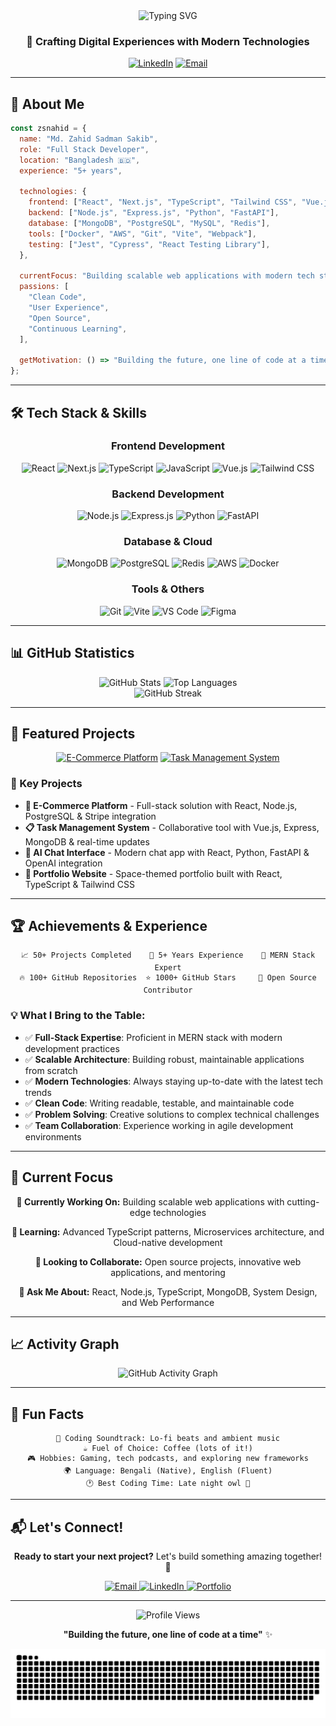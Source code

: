 <div align="center">
  
  <!-- Header Animation -->
  <img src="https://readme-typing-svg.herokuapp.com?font=Fira+Code&weight=600&size=28&pause=1000&color=39A772&center=true&vCenter=true&width=600&lines=Hello+World%2C+I'm+Zahid+Sadman+%F0%9F%91%8B;Full+Stack+Developer;MERN+Stack+Enthusiast;Building+Digital+Experiences" alt="Typing SVG" />
  
  <h3>🚀 Crafting Digital Experiences with Modern Technologies</h3>
  
  <!-- Social Links -->
  <p>
    <a href="https://linkedin.com/in/zsnahidsakib"><img src="https://img.shields.io/badge/-LinkedIn-0077B5?style=for-the-badge&logo=linkedin&logoColor=white" alt="LinkedIn" /></a>
    <a href="mailto:zsnahidnahid@gmail.com"><img src="https://img.shields.io/badge/-Email-D14836?style=for-the-badge&logo=gmail&logoColor=white" alt="Email" /></a>
<!--     <a href="https://zsnahid.dev"><img src="https://img.shields.io/badge/-Portfolio-4A7BA7?style=for-the-badge&logo=google-chrome&logoColor=white" alt="Portfolio" /></a> -->
  </p>
  
</div>

---

## 🌟 About Me

```javascript
const zsnahid = {
  name: "Md. Zahid Sadman Sakib",
  role: "Full Stack Developer",
  location: "Bangladesh 🇧🇩",
  experience: "5+ years",

  technologies: {
    frontend: ["React", "Next.js", "TypeScript", "Tailwind CSS", "Vue.js"],
    backend: ["Node.js", "Express.js", "Python", "FastAPI"],
    database: ["MongoDB", "PostgreSQL", "MySQL", "Redis"],
    tools: ["Docker", "AWS", "Git", "Vite", "Webpack"],
    testing: ["Jest", "Cypress", "React Testing Library"],
  },

  currentFocus: "Building scalable web applications with modern tech stack",
  passions: [
    "Clean Code",
    "User Experience",
    "Open Source",
    "Continuous Learning",
  ],

  getMotivation: () => "Building the future, one line of code at a time 🚀",
};
```

---

## 🛠️ Tech Stack & Skills

<div align="center">

### Frontend Development

<p>
  <img src="https://img.shields.io/badge/React-20232A?style=for-the-badge&logo=react&logoColor=61DAFB" alt="React" />
  <img src="https://img.shields.io/badge/Next.js-000000?style=for-the-badge&logo=next.js&logoColor=white" alt="Next.js" />
  <img src="https://img.shields.io/badge/TypeScript-007ACC?style=for-the-badge&logo=typescript&logoColor=white" alt="TypeScript" />
  <img src="https://img.shields.io/badge/JavaScript-F7DF1E?style=for-the-badge&logo=javascript&logoColor=black" alt="JavaScript" />
  <img src="https://img.shields.io/badge/Vue.js-35495E?style=for-the-badge&logo=vue.js&logoColor=4FC08D" alt="Vue.js" />
  <img src="https://img.shields.io/badge/Tailwind_CSS-38B2AC?style=for-the-badge&logo=tailwind-css&logoColor=white" alt="Tailwind CSS" />
</p>

### Backend Development

<p>
  <img src="https://img.shields.io/badge/Node.js-43853D?style=for-the-badge&logo=node.js&logoColor=white" alt="Node.js" />
  <img src="https://img.shields.io/badge/Express.js-404D59?style=for-the-badge&logo=express&logoColor=white" alt="Express.js" />
  <img src="https://img.shields.io/badge/Python-3776AB?style=for-the-badge&logo=python&logoColor=white" alt="Python" />
  <img src="https://img.shields.io/badge/FastAPI-005571?style=for-the-badge&logo=fastapi&logoColor=white" alt="FastAPI" />
</p>

### Database & Cloud

<p>
  <img src="https://img.shields.io/badge/MongoDB-4EA94B?style=for-the-badge&logo=mongodb&logoColor=white" alt="MongoDB" />
  <img src="https://img.shields.io/badge/PostgreSQL-316192?style=for-the-badge&logo=postgresql&logoColor=white" alt="PostgreSQL" />
  <img src="https://img.shields.io/badge/Redis-DC382D?style=for-the-badge&logo=redis&logoColor=white" alt="Redis" />
  <img src="https://img.shields.io/badge/Amazon_AWS-232F3E?style=for-the-badge&logo=amazon-aws&logoColor=white" alt="AWS" />
  <img src="https://img.shields.io/badge/Docker-2496ED?style=for-the-badge&logo=docker&logoColor=white" alt="Docker" />
</p>

### Tools & Others

<p>
  <img src="https://img.shields.io/badge/Git-F05032?style=for-the-badge&logo=git&logoColor=white" alt="Git" />
  <img src="https://img.shields.io/badge/Vite-646CFF?style=for-the-badge&logo=vite&logoColor=white" alt="Vite" />
  <img src="https://img.shields.io/badge/VS_Code-007ACC?style=for-the-badge&logo=visual-studio-code&logoColor=white" alt="VS Code" />
  <img src="https://img.shields.io/badge/Figma-F24E1E?style=for-the-badge&logo=figma&logoColor=white" alt="Figma" />
</p>

</div>

---

## 📊 GitHub Statistics

<div align="center">
  <img height="180em" src="https://github-readme-stats.vercel.app/api?username=zsnahid&show_icons=true&theme=tokyonight&include_all_commits=true&count_private=true&bg_color=0B0E1A&title_color=7DD3FC&text_color=E8F4FD&icon_color=A78BFA&border_color=2D4A7A" alt="GitHub Stats" />
  <img height="180em" src="https://github-readme-stats.vercel.app/api/top-langs/?username=zsnahid&layout=compact&langs_count=8&theme=tokyonight&bg_color=0B0E1A&title_color=7DD3FC&text_color=E8F4FD&border_color=2D4A7A" alt="Top Languages" />
</div>

<div align="center">
  <img src="https://github-readme-streak-stats.herokuapp.com/?user=zsnahid&theme=tokyonight&background=0B0E1A&ring=7DD3FC&fire=A78BFA&currStreakLabel=E8F4FD&sideLabels=E8F4FD&currStreakNum=7DD3FC&sideNums=7DD3FC&dates=B8D4F0&border=2D4A7A" alt="GitHub Streak" />
</div>

---

## 🎯 Featured Projects

<div align="center">

<!-- Project Cards -->

<a href="#"><img src="https://github-readme-stats.vercel.app/api/pin/?username=zsnahid&repo=[ecommerce-platform](https://github.com/zsnahid/ph-assignment-11-client)&theme=tokyonight&bg_color=0B0E1A&title_color=7DD3FC&text_color=E8F4FD&icon_color=A78BFA&border_color=2D4A7A" alt="E-Commerce Platform" /></a>
<a href="#"><img src="https://github-readme-stats.vercel.app/api/pin/?username=zsnahid&repo=task-management-system&theme=tokyonight&bg_color=0B0E1A&title_color=7DD3FC&text_color=E8F4FD&icon_color=A78BFA&border_color=2D4A7A" alt="Task Management System" /></a>

</div>

### 🚀 Key Projects

- **💼 E-Commerce Platform** - Full-stack solution with React, Node.js, PostgreSQL & Stripe integration
- **📋 Task Management System** - Collaborative tool with Vue.js, Express, MongoDB & real-time updates
- **🤖 AI Chat Interface** - Modern chat app with React, Python, FastAPI & OpenAI integration
- **🎨 Portfolio Website** - Space-themed portfolio built with React, TypeScript & Tailwind CSS

---

## 🏆 Achievements & Experience

<div align="center">

```
📈 50+ Projects Completed    🎯 5+ Years Experience    💼 MERN Stack Expert
🔥 100+ GitHub Repositories  ⭐ 1000+ GitHub Stars     🌟 Open Source Contributor
```

</div>

### 💡 What I Bring to the Table:

- ✅ **Full-Stack Expertise**: Proficient in MERN stack with modern development practices
- ✅ **Scalable Architecture**: Building robust, maintainable applications from scratch
- ✅ **Modern Technologies**: Always staying up-to-date with the latest tech trends
- ✅ **Clean Code**: Writing readable, testable, and maintainable code
- ✅ **Problem Solving**: Creative solutions to complex technical challenges
- ✅ **Team Collaboration**: Experience working in agile development environments

---

## 🎨 Current Focus

<div align="center">

**🔭 Currently Working On:** Building scalable web applications with cutting-edge technologies

**🌱 Learning:** Advanced TypeScript patterns, Microservices architecture, and Cloud-native development

**🤝 Looking to Collaborate:** Open source projects, innovative web applications, and mentoring

**💬 Ask Me About:** React, Node.js, TypeScript, MongoDB, System Design, and Web Performance

</div>

---

## 📈 Activity Graph

<div align="center">
  <img src="https://github-readme-activity-graph.vercel.app/graph?username=zsnahid&theme=tokyo-night&bg_color=0B0E1A&color=E8F4FD&line=7DD3FC&point=A78BFA&area=true&hide_border=true" alt="GitHub Activity Graph" />
</div>

---

## 🌟 Fun Facts

<div align="center">

```
🎵 Coding Soundtrack: Lo-fi beats and ambient music
☕ Fuel of Choice: Coffee (lots of it!)
🎮 Hobbies: Gaming, tech podcasts, and exploring new frameworks
🌍 Language: Bengali (Native), English (Fluent)
🕐 Best Coding Time: Late night owl 🦉
```

</div>

---

## 📬 Let's Connect!

<div align="center">
  
  **Ready to start your next project?** Let's build something amazing together! 🚀
  
  <p>
    <a href="mailto:hello@zsnahid.dev">
      <img src="https://img.shields.io/badge/Email_Me-D14836?style=for-the-badge&logo=gmail&logoColor=white&labelColor=D14836" alt="Email" />
    </a>
    <a href="https://linkedin.com/in/zsnahid">
      <img src="https://img.shields.io/badge/Connect_on_LinkedIn-0077B5?style=for-the-badge&logo=linkedin&logoColor=white&labelColor=0077B5" alt="LinkedIn" />
    </a>
    <a href="https://zsnahid.dev">
      <img src="https://img.shields.io/badge/Visit_Portfolio-4A7BA7?style=for-the-badge&logo=google-chrome&logoColor=white&labelColor=4A7BA7" alt="Portfolio" />
    </a>
  </p>
  
  ---
  
  <img src="https://komarev.com/ghpvc/?username=zsnahid&color=7DD3FC&style=for-the-badge&label=Profile+Views" alt="Profile Views" />
  
  **"Building the future, one line of code at a time"** ✨
  
  <img src="https://raw.githubusercontent.com/platane/snk/output/github-contribution-grid-snake-dark.svg" alt="Snake Animation" />
  
</div>
